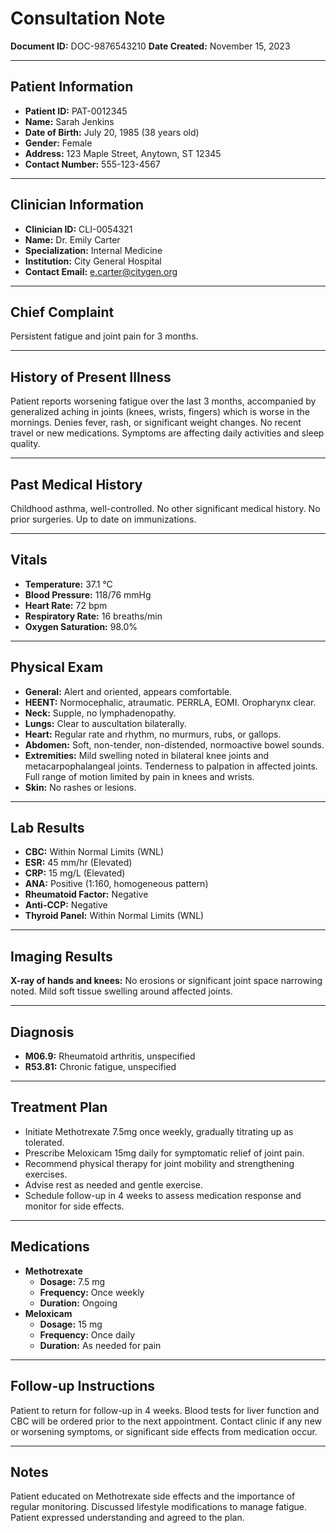 # Consultation Note

**Document ID:** DOC-9876543210
**Date Created:** November 15, 2023

---

## Patient Information

*   **Patient ID:** PAT-0012345
*   **Name:** Sarah Jenkins
*   **Date of Birth:** July 20, 1985 (38 years old)
*   **Gender:** Female
*   **Address:** 123 Maple Street, Anytown, ST 12345
*   **Contact Number:** 555-123-4567

---

## Clinician Information

*   **Clinician ID:** CLI-0054321
*   **Name:** Dr. Emily Carter
*   **Specialization:** Internal Medicine
*   **Institution:** City General Hospital
*   **Contact Email:** e.carter@citygen.org

---

## Chief Complaint

Persistent fatigue and joint pain for 3 months.

---

## History of Present Illness

Patient reports worsening fatigue over the last 3 months, accompanied by generalized aching in joints (knees, wrists, fingers) which is worse in the mornings. Denies fever, rash, or significant weight changes. No recent travel or new medications. Symptoms are affecting daily activities and sleep quality.

---

## Past Medical History

Childhood asthma, well-controlled. No other significant medical history. No prior surgeries. Up to date on immunizations.

---

## Vitals

*   **Temperature:** 37.1 °C
*   **Blood Pressure:** 118/76 mmHg
*   **Heart Rate:** 72 bpm
*   **Respiratory Rate:** 16 breaths/min
*   **Oxygen Saturation:** 98.0%

---

## Physical Exam

*   **General:** Alert and oriented, appears comfortable.
*   **HEENT:** Normocephalic, atraumatic. PERRLA, EOMI. Oropharynx clear.
*   **Neck:** Supple, no lymphadenopathy.
*   **Lungs:** Clear to auscultation bilaterally.
*   **Heart:** Regular rate and rhythm, no murmurs, rubs, or gallops.
*   **Abdomen:** Soft, non-tender, non-distended, normoactive bowel sounds.
*   **Extremities:** Mild swelling noted in bilateral knee joints and metacarpophalangeal joints. Tenderness to palpation in affected joints. Full range of motion limited by pain in knees and wrists.
*   **Skin:** No rashes or lesions.

---

## Lab Results

*   **CBC:** Within Normal Limits (WNL)
*   **ESR:** 45 mm/hr (Elevated)
*   **CRP:** 15 mg/L (Elevated)
*   **ANA:** Positive (1:160, homogeneous pattern)
*   **Rheumatoid Factor:** Negative
*   **Anti-CCP:** Negative
*   **Thyroid Panel:** Within Normal Limits (WNL)

---

## Imaging Results

**X-ray of hands and knees:** No erosions or significant joint space narrowing noted. Mild soft tissue swelling around affected joints.

---

## Diagnosis

*   **M06.9:** Rheumatoid arthritis, unspecified
*   **R53.81:** Chronic fatigue, unspecified

---

## Treatment Plan

*   Initiate Methotrexate 7.5mg once weekly, gradually titrating up as tolerated.
*   Prescribe Meloxicam 15mg daily for symptomatic relief of joint pain.
*   Recommend physical therapy for joint mobility and strengthening exercises.
*   Advise rest as needed and gentle exercise.
*   Schedule follow-up in 4 weeks to assess medication response and monitor for side effects.

---

## Medications

*   **Methotrexate**
    *   **Dosage:** 7.5 mg
    *   **Frequency:** Once weekly
    *   **Duration:** Ongoing
*   **Meloxicam**
    *   **Dosage:** 15 mg
    *   **Frequency:** Once daily
    *   **Duration:** As needed for pain

---

## Follow-up Instructions

Patient to return for follow-up in 4 weeks. Blood tests for liver function and CBC will be ordered prior to the next appointment. Contact clinic if any new or worsening symptoms, or significant side effects from medication occur.

---

## Notes

Patient educated on Methotrexate side effects and the importance of regular monitoring. Discussed lifestyle modifications to manage fatigue. Patient expressed understanding and agreed to the plan.